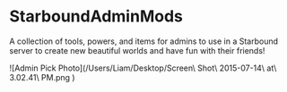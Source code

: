 # StarboundAdminMods
A collection of tools, powers, and items for admins to use in a Starbound server to create new beautiful worlds and have fun with their friends!

![Admin Pick Photo](/Users/Liam/Desktop/Screen\ Shot\ 2015-07-14\ at\ 3.02.41\ PM.png )
